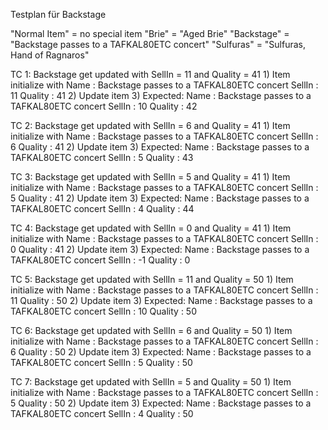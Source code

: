 Testplan für Backstage

"Normal Item" = no special item
"Brie" = "Aged Brie"
"Backstage" = "Backstage passes to a TAFKAL80ETC concert"
"Sulfuras" = "Sulfuras, Hand of Ragnaros"

TC 1: Backstage get updated with SellIn = 11 and Quality = 41
    1) Item initialize with
        Name : Backstage passes to a TAFKAL80ETC concert
        SellIn : 11
        Quality : 41
    2) Update item
    3) Expected:
        Name : Backstage passes to a TAFKAL80ETC concert
        SellIn : 10
        Quality : 42

TC 2: Backstage get updated with SellIn = 6 and Quality = 41
    1) Item initialize with
        Name : Backstage passes to a TAFKAL80ETC concert
        SellIn : 6
        Quality : 41
    2) Update item
    3) Expected:
        Name : Backstage passes to a TAFKAL80ETC concert
        SellIn : 5
        Quality : 43

TC 3: Backstage get updated with SellIn = 5 and Quality = 41
    1) Item initialize with
        Name : Backstage passes to a TAFKAL80ETC concert
        SellIn : 5
        Quality : 41
    2) Update item
    3) Expected:
        Name : Backstage passes to a TAFKAL80ETC concert
        SellIn : 4
        Quality : 44

TC 4: Backstage get updated with SellIn = 0 and Quality = 41
    1) Item initialize with
        Name : Backstage passes to a TAFKAL80ETC concert
        SellIn : 0
        Quality : 41
    2) Update item
    3) Expected:
        Name : Backstage passes to a TAFKAL80ETC concert
        SellIn : -1
        Quality : 0

TC 5: Backstage get updated with SellIn = 11 and Quality = 50
    1) Item initialize with
        Name : Backstage passes to a TAFKAL80ETC concert
        SellIn : 11
        Quality : 50
    2) Update item
    3) Expected:
        Name : Backstage passes to a TAFKAL80ETC concert
        SellIn : 10
        Quality : 50

TC 6: Backstage get updated with SellIn = 6 and Quality = 50
    1) Item initialize with
        Name : Backstage passes to a TAFKAL80ETC concert
        SellIn : 6
        Quality : 50
    2) Update item
    3) Expected:
        Name : Backstage passes to a TAFKAL80ETC concert
        SellIn : 5
        Quality : 50

TC 7: Backstage get updated with SellIn = 5 and Quality = 50
    1) Item initialize with
        Name : Backstage passes to a TAFKAL80ETC concert
        SellIn : 5
        Quality : 50
    2) Update item
    3) Expected:
        Name : Backstage passes to a TAFKAL80ETC concert
        SellIn : 4
        Quality : 50
